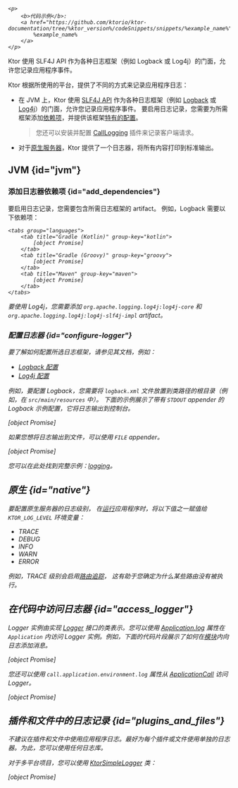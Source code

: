 [//]: # (title: Ktor 服务器中的日志记录)

<show-structure for="chapter" depth="2"/>

<tldr>
<var name="example_name" value="logging"/>

    <p>
        <b>代码示例</b>:
        <a href="https://github.com/ktorio/ktor-documentation/tree/%ktor_version%/codeSnippets/snippets/%example_name%">
            %example_name%
        </a>
    </p>
    
</tldr>

<link-summary>
Ktor 使用 SLF4J API 作为各种日志框架（例如 Logback 或 Log4j）的门面，允许您记录应用程序事件。
</link-summary>

Ktor 根据所使用的平台，提供了不同的方式来记录应用程序日志：

- 在 JVM 上，Ktor 使用 [SLF4J API](http://www.slf4j.org/) 作为各种日志框架（例如 [Logback](https://logback.qos.ch/) 或 [Log4j](https://logging.apache.org/log4j)）的门面，允许您记录应用程序事件。
要启用日志记录，您需要为所需框架添加[依赖项](#add_dependencies)，并提供该框架[特有的配置](#configure-logger)。
  > 您还可以安装并配置 [CallLogging](server-call-logging.md) 插件来记录客户端请求。
- 对于[原生服务器](server-native.md)，Ktor 提供了一个日志器，将所有内容打印到标准输出。

## JVM {id="jvm"}
### 添加日志器依赖项 {id="add_dependencies"}
要启用日志记录，您需要包含所需日志框架的 artifact。
例如，Logback 需要以下依赖项：

<var name="group_id" value="ch.qos.logback"/>
<var name="artifact_name" value="logback-classic"/>
<var name="version" value="logback_version"/>

    <tabs group="languages">
        <tab title="Gradle (Kotlin)" group-key="kotlin">
            [object Promise]
        </tab>
        <tab title="Gradle (Groovy)" group-key="groovy">
            [object Promise]
        </tab>
        <tab title="Maven" group-key="maven">
            [object Promise]
        </tab>
    </tabs>
    

要使用 Log4j，您需要添加 `org.apache.logging.log4j:log4j-core` 和 `org.apache.logging.log4j:log4j-slf4j-impl` artifact。

### 配置日志器 {id="configure-logger"}

要了解如何配置所选日志框架，请参见其文档，例如：
- [Logback 配置](http://logback.qos.ch/manual/configuration.html)
- [Log4j 配置](https://logging.apache.org/log4j/2.x/manual/configuration.html)

例如，要配置 Logback，您需要将 `logback.xml` 文件放置到类路径的根目录（例如，在 `src/main/resources` 中）。
下面的示例展示了带有 `STDOUT` appender 的 Logback 示例配置，它将日志输出到控制台。

[object Promise]

如果您想将日志输出到文件，可以使用 `FILE` appender。

[object Promise]

您可以在此处找到完整示例：[logging](https://github.com/ktorio/ktor-documentation/tree/%ktor_version%/codeSnippets/snippets/logging)。

## 原生 {id="native"}

要配置原生服务器的日志级别，
在[运行](server-run.md)应用程序时，将以下值之一赋值给 `KTOR_LOG_LEVEL` 环境变量：
- _TRACE_
- _DEBUG_
- _INFO_
- _WARN_
- _ERROR_

例如，_TRACE_ 级别会启用[路由追踪](server-routing.md#trace_routes)，
这有助于您确定为什么某些路由没有被执行。

## 在代码中访问日志器 {id="access_logger"}
Logger 实例由实现 [Logger](https://api.ktor.io/ktor-utils/io.ktor.util.logging/-logger/index.html) 接口的类表示。您可以使用 [Application.log](https://api.ktor.io/ktor-server/ktor-server-core/io.ktor.server.application/log.html) 属性在 `Application` 内访问 Logger 实例。例如，下面的代码片段展示了如何在[模块](server-modules.md)内向日志添加消息。

[object Promise]

您还可以使用 `call.application.environment.log` 属性从 [ApplicationCall](https://api.ktor.io/ktor-server/ktor-server-core/io.ktor.server.application/-application-call/index.html) 访问 Logger。

[object Promise]

## 插件和文件中的日志记录 {id="plugins_and_files"}

不建议在插件和文件中使用应用程序日志。最好为每个插件或文件使用单独的日志器。为此，您可以使用任何日志库。

对于多平台项目，您可以使用 [KtorSimpleLogger](https://api.ktor.io/ktor-utils/io.ktor.util.logging/-ktor-simple-logger.html) 类：

[object Promise]